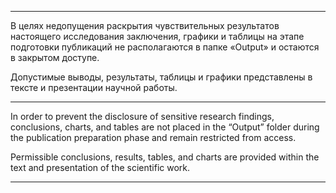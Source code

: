 ***

В целях недопущения раскрытия чувствительных результатов настоящего исследования заключения, графики и таблицы на этапе подготовки публикаций не располагаются в папке «Output» и остаются в закрытом доступе.

Допустимые выводы, результаты, таблицы и графики представлены в тексте и презентации научной работы.

***

In order to prevent the disclosure of sensitive research findings, conclusions, charts, and tables are not placed in the “Output” folder during the publication preparation phase and remain restricted from access.

Permissible conclusions, results, tables, and charts are provided within the text and presentation of the scientific work.

***
